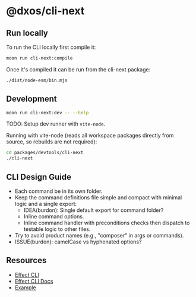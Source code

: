 # @dxos/cli-next

## Run locally

To run the CLI locally first compile it:

```bash
moon run cli-next:compile
```

Once it's compiled it can be run from the cli-next package:

```bash
./dist/node-esm/bin.mjs
```

## Development

```bash
moon run cli-next:dev -- --help
```

TODO: Setup dev runner with `vite-node`.

Running with vite-node (reads all workspace packages directly from source, so rebuilds are not required):

```bash
cd packages/devtools/cli-next
./cli-next
```

## CLI Design Guide

- Each command be in its own folder.
- Keep the command definitions file simple and compact with minimal logic and a single export:
  - IDEA(burdon): Single default export for command folder?
  - Inline command options.
  - Inline command handler with preconditions checks then dispatch to testable logic to other files.
- Try to avoid product names (e.g., "composer" in args or commands).
- ISSUE(burdon): camelCase vs hyphenated options?

## Resources

- [Effect CLI](https://github.com/Effect-TS/effect/blob/main/packages/cli/README.md)
- [Effect CLI Docs](https://effect-ts.github.io/effect/docs/cli)
- [Example](https://github.com/Effect-TS/examples/tree/main/templates/cli)
